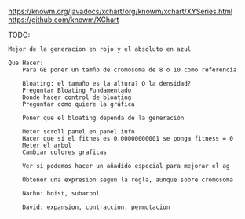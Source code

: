 https://knowm.org/javadocs/xchart/org/knowm/xchart/XYSeries.html
https://github.com/knowm/XChart


TODO:

	Mejor de la generacion en rojo y el absoluto en azul

	Que Hacer:
		Para GE poner un tamño de cromosoma de 8 o 10 como referencia

		Bloating: el tamaño es la altura? O la densidad?
		Preguntar Bloating Fundamentado
		Donde hacer control de bloating
		Preguntar como quiere la gráfica

		Poner que el bloating dependa de la generación

		Meter scroll panel en panel info
		Hacer que si el fitnes es 0.00000000001 se ponga fitness = 0
		Meter el arbol
		Cambiar colores graficas

		Ver si podemos hacer un añadido especial para mejorar el ag

		Obtener una expresion segun la regla, aunque sobre cromosoma

		Nacho: hoist, subarbol

		David: expansion, contraccion, permutacion


